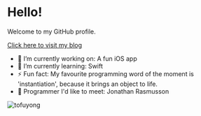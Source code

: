 # Hello!

Welcome to my GitHub profile. 

[Click here to visit my blog](https://tofuyong.github.io/)

- 🔭 I’m currently working on: A fun iOS app
- 🌱 I’m currently learning: Swift
- ⚡ Fun fact: My favourite programming word of the moment is 'instantiation', because it brings an object to life.
- 🤝 Programmer I'd like to meet: Jonathan Rasmusson

<p> <img src="https://komarev.com/ghpvc/?username=tofuyong&label=Profile%20views&color=ce9927&style=flat" alt="tofuyong" /> </p>
